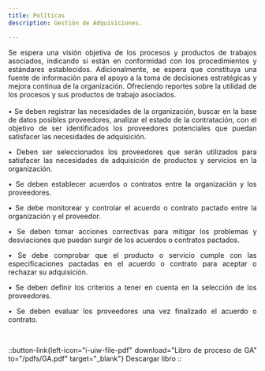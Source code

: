 ```yaml
---
title: Políticas
description: Gestión de Adquisiciones.

---
```

<div style="text-align: justify;">
  Se espera una visión objetiva de los procesos y productos de trabajos asociados, indicando si están en conformidad con los procedimientos y estándares establecidos. Adicionalmente, se espera que constituya una fuente de información para el apoyo a la toma de decisiones estratégicas y mejora continua de la organización. Ofreciendo reportes sobre la utilidad de los procesos y sus productos de trabajo asociados.
<br><br>
• Se deben registrar las necesidades de la organización, buscar en la base de datos posibles proveedores, analizar el estado de la contratación, con el objetivo de ser identificados los proveedores potenciales que puedan satisfacer las necesidades de adquisición.

• Deben ser seleccionados los proveedores que serán utilizados para satisfacer las necesidades de adquisición de productos y servicios en la organización.

• Se deben establecer acuerdos o contratos entre la organización y los proveedores.

• Se debe monitorear y controlar el acuerdo o contrato pactado entre la organización y el proveedor.

• Se deben tomar acciones correctivas para mitigar los problemas y desviaciones que puedan surgir de los acuerdos o contratos pactados.

• Se debe comprobar que el producto o servicio cumple con las especificaciones pactadas en el acuerdo o contrato para aceptar o rechazar su adquisición.

• Se deben definir los criterios a tener en cuenta en la selección de los proveedores.

• Se deben evaluar los proveedores una vez finalizado el acuerdo o contrato.

<br>

::button-link{left-icon="i-uiw-file-pdf" download="Libro de proceso de GA" to="/pdfs/GA.pdf" target="_blank"}
  Descargar libro
::
</div>